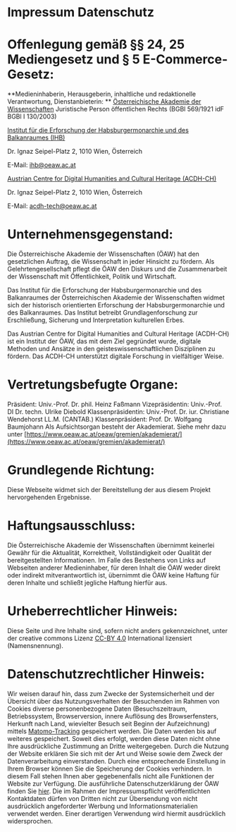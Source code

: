 # Impressum Datenschutz

# Offenlegung gemäß §§ 24, 25 Mediengesetz und § 5 E-Commerce-Gesetz:

**Medieninhaberin, Herausgeberin, inhaltliche und redaktionelle Verantwortung, Dienstanbieterin: **
[Österreichische Akademie der Wissenschaften](https://www.oeaw.ac.at/) Juristische Person
öffentlichen Rechts (BGBl 569/1921 idF BGBl I 130/2003)

[Institut für die Erforschung der Habsburgermonarchie und des Balkanraumes (IHB)](https://www.oeaw.ac.at/ihb/)

Dr. Ignaz Seipel-Platz 2, 1010 Wien, Österreich

E-Mail: [ihb@oeaw.ac.at](mailto:ihb@oeaw.ac.at)

[Austrian Centre for Digital Humanities and Cultural Heritage (ACDH-CH)](https://acdh.oeaw.ac.at/)

Dr. Ignaz Seipel-Platz 2, 1010 Wien, Österreich

E-Mail: [acdh-tech@oeaw.ac.at](mailto:acdh-tech@oeaw.ac.at)

# Unternehmensgegenstand:

Die Österreichische Akademie der Wissenschaften (ÖAW) hat den gesetzlichen Auftrag, die Wissenschaft
in jeder Hinsicht zu fördern. Als Gelehrtengesellschaft pflegt die ÖAW den Diskurs und die
Zusammenarbeit der Wissenschaft mit Öffentlichkeit, Politik und Wirtschaft.

Das Institut für die Erforschung der Habsburgermonarchie und des Balkanraumes der Österreichischen
Akademie der Wissenschaften widmet sich der historisch orientierten Erforschung der
Habsburgermonarchie und des Balkanraumes. Das Institut betreibt Grundlagenforschung zur
Erschließung, Sicherung und Interpretation kulturellen Erbes.

Das Austrian Centre for Digital Humanities and Cultural Heritage (ACDH-CH) ist ein Institut der ÖAW,
das mit dem Ziel gegründet wurde, digitale Methoden und Ansätze in den geisteswissenschaftlichen
Disziplinen zu fördern. Das ACDH-CH unterstützt digitale Forschung in vielfältiger Weise.

# Vertretungsbefugte Organe:

Präsident: Univ.-Prof. Dr. phil. Heinz Faßmann Vizepräsidentin: Univ.-Prof. DI Dr. techn. Ulrike
Diebold Klassenpräsidentin: Univ.-Prof. Dr. iur. Christiane Wendehorst LL.M. (CANTAB.)
Klassenpräsident: Prof. Dr. Wolfgang Baumjohann Als Aufsichtsorgan besteht der Akademierat. Siehe
mehr dazu unter
[https://www.oeaw.ac.at/oeaw/gremien/akademierat/](https://www.oeaw.ac.at/oeaw/gremien/akademierat/)

# Grundlegende Richtung:

Diese Webseite widmet sich der Bereitstellung der aus diesem Projekt hervorgehenden Ergebnisse.

# Haftungsausschluss:

Die Österreichische Akademie der Wissenschaften übernimmt keinerlei Gewähr für die Aktualität,
Korrektheit, Vollständigkeit oder Qualität der bereitgestellten Informationen. Im Falle des
Bestehens von Links auf Webseiten anderer Medieninhaber, für deren Inhalt die ÖAW weder direkt oder
indirekt mitverantwortlich ist, übernimmt die ÖAW keine Haftung für deren Inhalte und schließt
jegliche Haftung hierfür aus.

# Urheberrechtlicher Hinweis:

Diese Seite und ihre Inhalte sind, sofern nicht anders gekennzeichnet, unter der creative commons
Lizenz [CC-BY 4.0](http://creativecommons.org/licenses/by/4.0/) International lizensiert
(Namensnennung).

# Datenschutzrechtlicher Hinweis:

Wir weisen darauf hin, dass zum Zwecke der Systemsicherheit und der Übersicht über das
Nutzungsverhalten der Besuchenden im Rahmen von Cookies diverse personenbezogene Daten
(Besuchszeitraum, Betriebssystem, Browserversion, innere Auflösung des Browserfensters, Herkunft
nach Land, wievielter Besuch seit Beginn der Aufzeichnung) mittels
[Matomo-Tracking](https://matomo.org/) gespeichert werden. Die Daten werden bis auf weiteres
gespeichert. Soweit dies erfolgt, werden diese Daten nicht ohne Ihre ausdrückliche Zustimmung an
Dritte weitergegeben. Durch die Nutzung der Website erklären Sie sich mit der Art und Weise sowie
dem Zweck der Datenverarbeitung einverstanden. Durch eine entsprechende Einstellung in Ihrem Browser
können Sie die Speicherung der Cookies verhindern. In diesem Fall stehen Ihnen aber gegebenenfalls
nicht alle Funktionen der Website zur Verfügung. Die ausführliche Datenschutzerklärung der ÖAW
finden Sie [hier](https://www.oeaw.ac.at/oeaw/datenschutz/). Die im Rahmen der Impressumspflicht
veröffentlichten Kontaktdaten dürfen von Dritten nicht zur Übersendung von nicht ausdrücklich
angeforderter Werbung und Informationsmaterialien verwendet werden. Einer derartigen Verwendung wird
hiermit ausdrücklich widersprochen.
